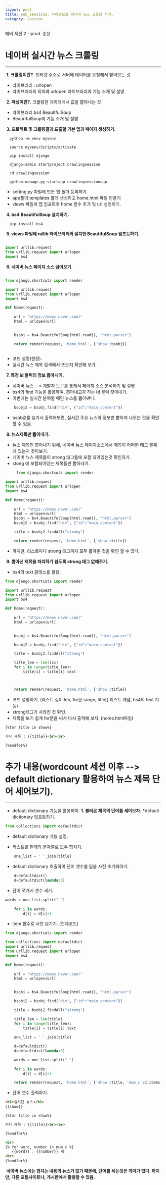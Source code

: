 ```yaml
---
layout: post
title: sub_session2. 파이썬으로 네이버 뉴스 크롤링 하기.
category: session
---
```

예비 세션 2 - prod. 승윤

# 네이버 실시간 뉴스 크롤링 
 ---


&nbsp;**1. 크롤링이란?.**
인터넷 주소로 서버에 데이터를 요청해서 받아오는 것
* 라이브러리 : urlopen
* 라이브러리의 의미와 urlopen 라이브러리의 기능 소개 및 설명

&nbsp;**2. 파싱이란?.**
크롤링한 데이터에서 값을 뽑아내는 것
* 라이브러리 bs4 BeautifulSoup 
* BeaurifulSoup의 기능 소개 및 설명

&nbsp;**3. 프로젝트 및 크롤링결과 표출할 기본 앱과 페이지 생성하기.**
```console 
  python –m venv myvenv
  
  source myvenv/Scripts/activate
  
  pip install django  
  
  django-admin startproject crawlingsession
  
  cd crawlingsession
  
  python manage.py startapp crawlingsessionapp
```
* setting.py 파일에 만든 앱 폴더 등록하기
* app폴더 templates 폴더 생성하고 home.html 파일 만들기
* views 파일에 앱 임포트후 home 함수 추가 및 url 설정하기.

&nbsp;**4. bs4 BeautifulSoup 설치하기.**
```console 
  pip install bs4  
```
&nbsp;**5. views 파일에 rullib 라이브러리와 설치한 BeautifulSoup 임포트하기.**
```python

import urllib.request
from urllib.request import urlopen
import bs4

```

&nbsp;**6. 네이버 뉴스 페이지 소스 긁어오기.**
```python

from django.shortcuts import render

import urllib.request
from urllib.request import urlopen
import bs4

def home(request):
    
    url = "https://news.naver.com/"
    html = urlopen(url)

    
    bsobj = bs4.BeautifulSoup(html.read(), "html.parser")

    return render(request, 'home.html', {'show':bsobj})
    
```

* 코드 설명(현장).
* 실시간 뉴스 제목 검색해서 뜨는지 확인해 보기.

&nbsp;**7. 특정 id 블럭의 정보 뽑아내기.**

* 네이버 뉴스 --> 개발자 도구를 통해서 페이지 소스 분석하기 및 설명
* bs4의 find 기능을 활용하여, 뽑아내고자 하는 id 블럭 찾아내기.
* 이번에는 실시간 분야별 메인 뉴스를 뽑아낸다.

```python
    bsobj2 = bsobj.find("div", {"id":"main_content"})
```

* bsobj2를 넘겨서 출력해보면, 실시간 주요 뉴스의 정보만 뽑아져 나오는 것을 확인 할 수 있음.

&nbsp;**8. 뉴스제목만 뽑아내기.**

* 뉴스 제목만 뽑아내기 위해, 네이버 뉴스 페이지소스에서 제목이 어떠한 태그 블록에 있는지 찾아보기.
* 네이버 뉴스 제목들이  strong 태그들에 포함 되어있는것 확인하기.
* stong 에 포함되어있는 제목들만 뽑아내기.

```python
     from django.shortcuts import render

import urllib.request
from urllib.request import urlopen
import bs4

def home(request):
    
    url = "https://news.naver.com/"
    html = urlopen(url)
    bsobj = bs4.BeautifulSoup(html.read(), "html.parser")
    bsobj2 = bsobj.find("div", {"id":"main_content"})

    title = bsobj2.findAll("strong")

    return render(request, 'home.html', {'show':title})
```
* 하지만, 리스트마다 strong 태그까지 모두 뽑아온 것을 확인 할 수 있다.

&nbsp;**9. 뽑아낸 제목을 처리하기 쉽도록 strong 태그 없애주기.**
* bs4의 text 클래스를 활용.
```python 
from django.shortcuts import render

import urllib.request
from urllib.request import urlopen
import bs4

def home(request):
    
    url = "https://news.naver.com/"
    html = urlopen(url)

    
    bsobj = bs4.BeautifulSoup(html.read(), "html.parser")

    bsobj2 = bsobj.find("div", {"id":"main_content"})

    title = bsobj2.findAll("strong")

    title_len = len(lis)
    for i in range(title_len):
        title[i] = title[i].text



    return render(request, 'home.html', {'show':title})
 ```
* 코드 설명하기. (리스트 길이 len, for문 range, title[] 리스트 개념, bs4의 text 기능)
* strong태그가 사라진 것 확인.
* 제목을 보기 쉽게 for문을 써서 다시 출력해 보자. (home.html파일)
```html
{%for title in show%}

기사 제목 : {{title}}<br><br>

{%endfor%} 
```

# 추가 내용(wordcount 세션 이후 --> default dictionary 활용하여 뉴스 제목 단어 세어보기).
 ---
* default dictionary 기능을 활용하여 
&nbsp;**1. 불러온 제목의 단어를 세어보자.**
*default dictionary 임포트하기.
```python
from collections import defaultdict
```
* default dictionary 기능 설명.

* 리스트를 한개의 문자열로 모두 합치기.
```python
    one_list = ' '.join(title)
```

* default dictionary 호출하여 단어 갯수를 담을 사전 초기화하기.
```python
    d=defaultdict()
    d=defaultdict(lambda:0)
```

* 단어 쪼개서 갯수 세기.

```python 
words = one_list.split(" ")
    
    for i in words:
        d[i] = d[i]+1
```

* item 함수로 사전 넘기기. (전체코드)
```python
from django.shortcuts import render

from collections import defaultdict
import urllib.request
from urllib.request import urlopen
import bs4

def home(request):
    
    url = "https://news.naver.com/"
    html = urlopen(url)

    
    bsobj = bs4.BeautifulSoup(html.read(), "html.parser")

    bsobj2 = bsobj.find("div", {"id":"main_content"})

    title = bsobj2.findAll("strong")

    title_len = len(title)
    for i in range(title_len):
        title[i] = title[i].text
    
    one_list = ' '.join(title)

    d=defaultdict()
    d=defaultdict(lambda:0)

    words = one_list.split(" ")
    
    for i in words:
        d[i] = d[i]+1

    return render(request, 'home.html', {'show':title, 'num_c':d.items()})
 ```
 
* 단어 갯수 출력하기.
 ```html
<h1>실시간 뉴스</h1>
{{show}}

{%for title in show%}

기사 제목 : {{title}}<br><br>

{%endfor%} 

<br>
{% for word, number in num_c %}
    {{word}} : {{number}} 개
<br>
{%endfor%}

 ```
 
 &nbsp;**네이버 뉴스에는 겹치는 내용의 뉴스가 없기 때문에, 단어를 세는것은 의미가 없다. 하지만, 다른 포털사이트나, 게시판에서 활용할 수 있음.**





